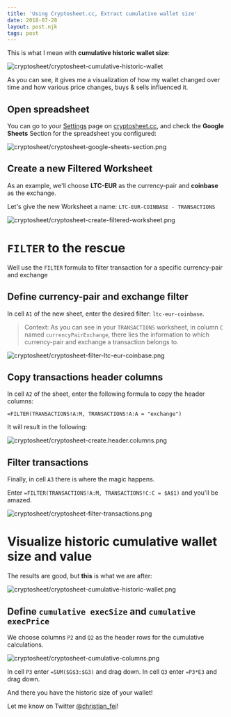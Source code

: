 ```yaml
---
title: 'Using Cryptosheet.cc, Extract cumulative wallet size'
date: 2018-07-28
layout: post.njk
tags: post
---
```


This is what I mean with **cumulative historic wallet size**:

![cryptosheet/cryptosheet-cumulative-historic-wallet](/assets/images/posts/cryptosheet/cryptosheet-cumulative-historic-wallet.png)

As you can see, it gives me a visualization of how my wallet changed over time and how various price changes, buys & sells influenced it.

## Open spreadsheet

You can go to your [Settings](https://cryptosheet.cc/settings) page on [cryptosheet.cc](https://cryptosheet.cc/settings), and check the **Google Sheets** Section for the spreadsheet you configured:

![cryptosheet/cryptosheet-google-sheets-section.png](/assets/images/posts/cryptosheet/cryptosheet-google-sheets-section.png)

## Create a new Filtered Worksheet

As an example, we'll choose **LTC-EUR** as the currency-pair and **coinbase** as the exchange.

Let's give the new Worksheet a name: `LTC-EUR-COINBASE - TRANSACTIONS`

![cryptosheet/cryptosheet-create-filtered-worksheet.png](/assets/images/posts/cryptosheet/cryptosheet-create-filtered-worksheet.png)

# `FILTER` to the rescue

Well use the `FILTER` formula to filter transaction for a specific currency-pair and exchange


## Define currency-pair and exchange filter

In cell `A1` of the new sheet, enter the desired filter: `ltc-eur-coinbase`.

> Context: As you can see in your `TRANSACTIONS` worksheet, in column `C` named `currencyPairExchange`, there lies the information to which currency-pair and exchange a transaction belongs to.

![cryptosheet/cryptosheet-filter-ltc-eur-coinbase.png](/assets/images/posts/cryptosheet/cryptosheet-filter-ltc-eur-coinbase.png)


## Copy transactions header columns

In cell `A2` of the sheet, enter the following formula to copy the header columns:

```
=FILTER(TRANSACTIONS!A:M, TRANSACTIONS!A:A = "exchange")
```

It will result in the following:

![cryptosheet/cryptosheet-create.header.columns.png](/assets/images/posts/cryptosheet/cryptosheet-create.header.columns.png)


## Filter transactions

Finally, in cell `A3` there is where the magic happens.

Enter `=FILTER(TRANSACTIONS!A:M, TRANSACTIONS!C:C = $A$1)` and you'll be amazed.

![cryptosheet/cryptosheet-filter-transactions.png](/assets/images/posts/cryptosheet/cryptosheet-filter-transactions.png)

# Visualize historic cumulative wallet size and value

The results are good, but **this** is what we are after:

![cryptosheet/cryptosheet-cumulative-historic-wallet.png](/assets/images/posts/cryptosheet/cryptosheet-cumulative-historic-wallet.png)

## Define `cumulative execSize`	and `cumulative execPrice`

We choose columns `P2` and `Q2` as the header rows for the cumulative calculations.

![cryptosheet/cryptosheet-cumulative-columns.png](/assets/images/posts/cryptosheet/cryptosheet-cumulative-columns.png)

In cell `P3` enter `=SUM($G$3:$G3)` and drag down.
In cell `Q3` enter `=P3*E3` and drag down.

And there you have the historic size of your wallet!

Let me know on Twitter [@christian_fei](https://twitter.com/christian_fei)!